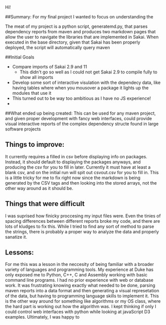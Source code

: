Hi!

##Summary:
For my final project I wanted to focus on understanding the 

The meat of my project is a python script, generatemd.py, that parses dependency reports from maven and produces two markdown pages that allow the user to navigate the libraries that are implemented in Sakai. When executed in the base directory, given that Sakai has been properly deployed, the script will automatically query maven

##Initial Goals
 * Compare imports of Sakai 2.9 and 11
   *  This didn't go so well as I could not get Sakai 2.9 to compile fully to show all imports
 *   Develop some sort of interactive visulation with the dependecy data, like having tables where when you mousover a package it lights up the modules that use it
   *   This turned out to be way too ambitious as I have no JS experience!
   *   
   
##What ended up being created:
This can be used for any maven project, and given proper development with fancy web interfaces, could provide visual interactive reports of the complex dependency structe found in large software projects

## Things to improve:
It currently requires a filled in csv before displaying info on packages. Instead, it should default to displaying the packages anyways, and producing the csv for you to fill in later. Currently it must have at least a blank csv, and on the initial run will spit out csvout.csv for you to fill in. This is a little tricky for me to fix right now since the markdown is being generated by the CSV tags and then looking into the stored arrays, not the other way around as it should be.

## Things that were difficult
I was suprised how finicky proccesing my input files were. Even the tinies of spacing differences between different reports broke my code, and there are lots of kludges to fix this. While I tried to find any sort of method to parse the strings, there is probably a proper way to analyze the data and properly sanatize it. 


## Lessons:
For me this was a lesson in the neccesity of being familiar with a broader variety of languages and programming tools. My experience at Duke has only exposed me to Python, C++, C and Assembly working with basic command line programs. I had no prior experience with web or database work. It was frustrating knowing exactly what needed to be done, parsing maven reports into a data format and then generating a visual represetation of the data, but having to programming language skills to implement it. This is the other way around for something like algorithms or my OS class, where the hard part is working out how the algorithm was. I kept thinking if only I could control web interfaces with python while looking at javaScript D3 examples. Ultimately, I was happy to

